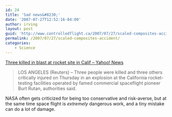 ```yaml
---
id: 24
title: 'Sad news&#8230;'
date: '2007-07-27T12:52:16-04:00'
author: irving
layout: post
guid: 'http://www.controlledflight.ca/2007/07/27/scaled-composites-accident/'
permalink: /2007/07/27/scaled-composites-accident/
categories:
    - Science
---
```


[Three killed in blast at rocket site in Calif – Yahoo! News](http://news.yahoo.com/s/nm/20070727/ts_nm/airport_explosion_dc_7;_ylt=Any68BpyBW5HemWmrUUTPoYE1vAI)

> LOS ANGELES (Reuters) – Three people were killed and three others critically injured on Thursday in an explosion at the California rocket-testing facilities operated by famed commercial spaceflight pioneer Burt Rutan, authorities said.

NASA often gets criticized for being too conservative and risk-averse, but at the same time space flight is *extremely* dangerous work, and a tiny mistake can do a lot of damage.
